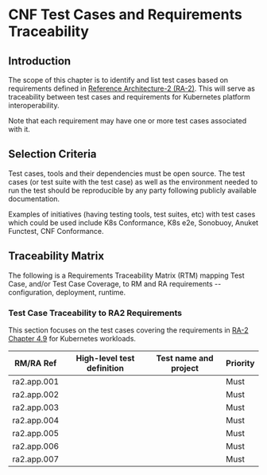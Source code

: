 # CNF Test Cases and Requirements Traceability

## Introduction

The scope of this chapter is to identify and list test cases based on requirements defined in [Reference Architecture-2 (RA-2)](../../../ref_arch/kubernetes/README.md). This will serve as traceability between test cases and requirements for Kubernetes platform interoperability.

Note that each requirement may have one or more test cases associated with it.

## Selection Criteria

Test cases, tools and their dependencies must be open source. The test cases (or test suite with the test case) as well as the environment needed to run the test should be reproducible by any party following publicly available documentation.

Examples of initiatives (having testing tools, test suites, etc) with test cases which could be used include K8s Conformance, K8s e2e, Sonobuoy, Anuket Functest, CNF Conformance.

## Traceability Matrix

The following is a Requirements Traceability Matrix (RTM) mapping Test Case, and/or Test Case Coverage, to RM and RA requirements -- configuration, deployment, runtime.

### Test Case Traceability to RA2 Requirements

This section focuses on the test cases covering the requirements in
[RA-2 Chapter 4.9](https://cntt.readthedocs.io/en/stable-lakelse/ref_arch/kubernetes/chapters/chapter04.html#kubernetes-workloads)
for Kubernetes workloads.

| RM/RA Ref | High-level test definition | Test name and project | Priority |
|---|---|---|---|
| ra2.app.001 | | | Must |
| ra2.app.002 | | | Must |
| ra2.app.003 | | | Must |
| ra2.app.004 | | | Must |
| ra2.app.005 | | | Must |
| ra2.app.006 | | | Must |
| ra2.app.007 | | | Must |
